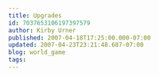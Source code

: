 ```yaml
---
title: Upgrades
id: 7037653106197397579
author: Kirby Urner
published: 2007-04-18T17:25:00.000-07:00
updated: 2007-04-23T23:21:48.687-07:00
blog: world_game
tags: 
---
```


